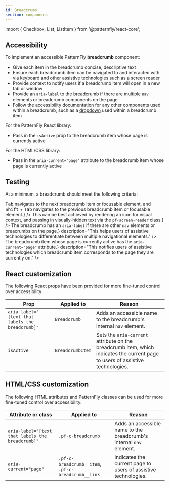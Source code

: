 ```yaml
---
id: Breadcrumb
section: components
---
```



import { Checkbox, List, ListItem } from '@patternfly/react-core';

## Accessibility

To implement an accessible PatternFly **breadcrumb** component:

- Give each item in the breadcrumb concise, descriptive text
- Ensure each breadcrumb item can be navigated to and interacted with via keyboard and other assistive technologies such as a screen reader
- Provide context to notify users if a breadcrumb item will open in a new tab or window
- Provide an `aria-label` to the breadcrumb if there are multiple `nav` elements or breadcrumb components on the page
- Follow the accessibility documentation for any other components used within a breadcrumb, such as a [dropdown](/components/dropdown) used within a breadcrumb item

For the PatternFly React library:

- Pass in the `isActive` prop to the breadcrumb item whose page is currently active

For the HTML/CSS library:

- Pass in the `aria-current="page"` attribute to the breadcrumb item whose page is currently active

## Testing

At a minimum, a breadcrumb should meet the following criteria:

<List isPlain>
  <ListItem>
    <Checkbox id="breadcrumb-a11y-checkbox-1" label="Each breadcrumb item has descriptive text." />
  </ListItem>
  <ListItem>
    <Checkbox id="breadcrumb-a11y-checkbox-2" label="Standard keyboard navigation can be used to navigate between each breadcrumb item or other focusable elements." description={<span><kbd>Tab</kbd> navigates to the next breadcrumb item or focusable element, and <kbd>Shift</kbd> + <kbd>Tab</kbd> navigates to the previous breadcrumb item or focusable element.</span>} />
  </ListItem>
  <ListItem>
    <Checkbox id="breadcrumb-a11y-checkbox-3" label="Users are able to tell whether a breadcrumb item will open in a new tab or window." description={<span>This can be best achieved by rendering an icon for visual context, and passing in visually-hidden text via the <code className="ws-code">pf-screen-reader</code> class.</span>} />
  </ListItem>
  <ListItem>
    <Checkbox id="breadcrumb-a11y-checkbox-4" label={<span>The breadcrumb has an <code className="ws-code">aria-label</code> if there are other <code className="ws-code">nav</code> elements or breacrumbs on the page.</span>} description="This helps users of assistive technologies to differentiate between multiple navigational elements." />
  </ListItem>
  <ListItem>
    <Checkbox id="breadcrumb-a11y-checkbox-5" label="Any other components used within a breadcrumb follow their own accessibility documentation." />
  </ListItem>
  <ListItem>
    <Checkbox id="breadcrumb-a11y-checkbox-6" label={<span>The breadcrumb item whose page is currently active has the <code className="ws-code">aria-current="page"</code> attribute.</span>} description="This notifies users of assistive technologies which breadcrumb item corresponds to the page they are currently on." />
  </ListItem>
</List>

## React customization

The following React props have been provided for more fine-tuned control over accessibility.

| Prop | Applied to | Reason | 
|---|---|---|
| `aria-label="[text that labels the breadcrumb]"` | `Breadcrumb` | Adds an accessible name to the breadcrumb's internal `nav` element. |
| `isActive` | `BreadcrumbItem` | Sets the `aria-current` attribute on the breadcrumb item, which indicates the current page to users of assistive technologies. |

## HTML/CSS customization

The following HTML attributes and PatternFly classes can be used for more fine-tuned control over accessibility.

| Attribute or class | Applied to | Reason | 
|---|---|---|
| `aria-label="[text that labels the breadcrumb]"` | `.pf-c-breadcrumb` | Adds an accessible name to the breadcrumb's internal `nav` element. |
| `aria-current="page"` | `.pf-c-breadcrumb__item`, `.pf-c-breadcrumb__link` | Indicates the current page to users of assistive technologies. |

